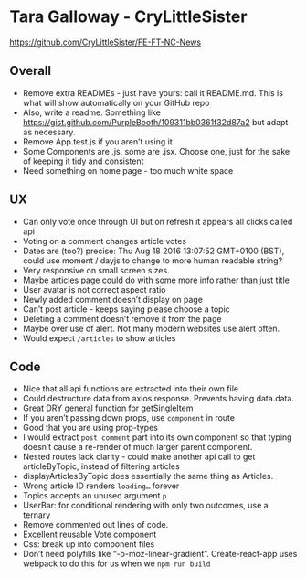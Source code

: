 # Tara Galloway - CryLittleSister

https://github.com/CryLittleSister/FE-FT-NC-News

## Overall

- Remove extra READMEs - just have yours: call it README.md. This is what will show automatically on your GitHub repo
- Also, write a readme. Something like https://gist.github.com/PurpleBooth/109311bb0361f32d87a2 but adapt as necessary.
- Remove App.test.js if you aren’t using it
- Some Components are .js, some are .jsx. Choose one, just for the sake of keeping it tidy and consistent
- Need something on home page - too much white space

## UX

- Can only vote once through UI but on refresh it appears all clicks called api
- Voting on a comment changes article votes
- Dates are (too?) precise: Thu Aug 18 2016 13:07:52 GMT+0100 (BST), could use moment / dayjs to change to more human readable string?
- Very responsive on small screen sizes.
- Maybe articles page could do with some more info rather than just title
- User avatar is not correct aspect ratio
- Newly added comment doesn’t display on page
- Can’t post article - keeps saying please choose a topic
- Deleting a comment doesn’t remove it from the page
- Maybe over use of alert. Not many modern websites use alert often.
- Would expect `/articles` to show articles

## Code

- Nice that all api functions are extracted into their own file
- Could destructure data from axios response. Prevents having data.data.
- Great DRY general function for getSingleItem
- If you aren’t passing down props, use `component` in route
- Good that you are using prop-types
- I would extract `post comment` part into its own component so that typing doesn’t cause a re-render of much larger parent component.
- Nested routes lack clarity - could make another api call to get articleByTopic, instead of filtering articles
- displayArticlesByTopic does essentially the same thing as Articles.
- Wrong article ID renders `loading…` forever
- Topics accepts an unused argument `p`
- UserBar: for conditional rendering with only two outcomes, use a ternary
- Remove commented out lines of code.
- Excellent reusable Vote component
- Css: break up into component files
- Don’t need polyfills like “-o-moz-linear-gradient”. Create-react-app uses webpack to do this for us when we `npm run build`
